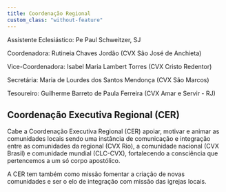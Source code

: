 ```yaml
---
title: Coordenação Regional
custom_class: "without-feature"
---
```


<div id="without-feature"></div>

Assistente Eclesiástico: Pe Paul Schweitzer, SJ

Coordenadora: Rutineia Chaves Jordão (CVX São José de Anchieta)

Vice-Coordenadora: Isabel Maria Lambert Torres (CVX Cristo Redentor)

Secretária: Maria de Lourdes dos Santos Mendonça (CVX São Marcos)

Tesoureiro: Guilherme Barreto de Paula Ferreira (CVX Amar e Servir - RJ)

## Coordenação Executiva Regional (CER)

Cabe a Coordenação Executiva Regional (CER) apoiar, motivar e animar as comunidades locais sendo uma instância de comunicação e integração entre as comunidades da regional (CVX Rio), a comunidade nacional (CVX Brasil) e comunidade mundial (CLC-CVX), fortalecendo a consciência que pertencemos a um só corpo apostólico.

A CER tem também como missão fomentar a criação de novas comunidades e ser o elo de integração com missão das igrejas locais.